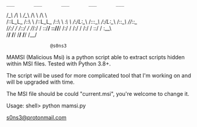  
 
    ___       ___       ___       ___       ___   
   /\__\     /\  \     /\__\     /\  \     /\  \  
  /::L_L_   /::\  \   /::L_L_   /::\  \   _\:\  \ 
 /:/L:\__\ /::\:\__\ /:/L:\__\ /\:\:\__\ /\/::\__\
 \/_/:/  / \/\::/  / \/_/:/  / \:\:\/__/ \::/\/__/
   /:/  /    /:/  /    /:/  /   \::/  /   \:\__\  
   \/__/     \/__/     \/__/     \/__/     \/__/  
   
                    @s0ns3
 
 MAMSI (Malicious Msi) is a python script able to extract scripts hidden within MSI files.
 Tested with Python 3.8+.
 
 The script will be used for more complicated tool that I'm working on and will be upgraded with time.
 
 The MSI file should be could "current.msi", you're welcome to change it.
 
 Usage:
       shell> python mamsi.py
       

s0ns3@protonmail.com
